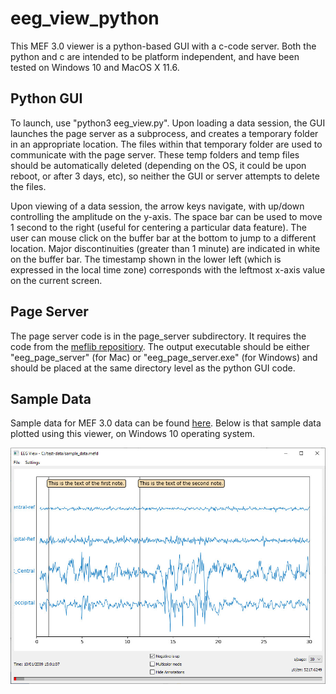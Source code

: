 # eeg_view_python

This MEF 3.0 viewer is a python-based GUI with a c-code server.  Both the python and c are intended to be platform independent, and have been tested on Windows 10 and MacOS X 11.6.

## Python GUI
To launch, use "python3 eeg_view.py".  Upon loading a data session, the GUI launches the page server as a subprocess, and creates a temporary folder in an appropriate location.  The files within that temporary folder are used to communicate with the page server.  These temp folders and temp files should be automatically deleted (depending on the OS, it could be upon reboot, or after 3 days, etc), so neither the GUI or server attempts to delete the files.

Upon viewing of a data session, the arrow keys navigate, with up/down controlling the amplitude on the y-axis.  The space bar can be used to move 1 second to the right (useful for centering a particular data feature).  The user can mouse click on the buffer bar at the bottom to jump to a different location.  Major discontinuities (greater than 1 minute) are indicated in white on the buffer bar.  The timestamp shown in the lower left (which is expressed in the local time zone) corresponds with the leftmost x-axis value on the current screen.

## Page Server
The page server code is in the page_server subdirectory.  It requires the code from the [meflib repositiory](https://github.com/msel-source/meflib).  The output executable should be either "eeg_page_server" (for Mac) or "eeg_page_server.exe" (for Windows) and should be placed at the same directory level as the python GUI code.

## Sample Data
Sample data for MEF 3.0 data can be found [here](https://github.com/msel-source/sampledata).  Below is that sample data plotted using this viewer, on Windows 10 operating system.

![plot screenshot](https://github.com/msel-source/eeg_view_python/blob/master/sample-snapshot-1.jpg?raw=true)
